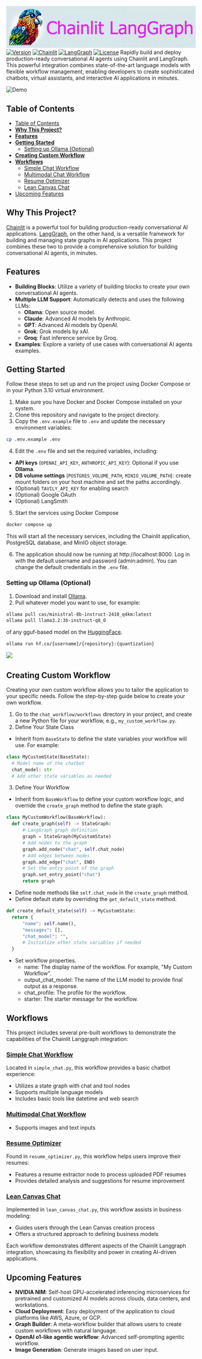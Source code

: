 ![](./public/logo_light.png) 
[![Version](https://img.shields.io/badge/Version-0.2.0-blue)](https://github.com/yourusername/chainlit-langgraph)
[![Chainlit](https://img.shields.io/badge/Chainlit-1.3.1-brightgreen)](https://github.com/Chainlit/chainlit)
[![LangGraph](https://img.shields.io/badge/LangGraph-0.2.45-brightgreen)](https://github.com/langchain-ai/langgraph)
[![License](https://img.shields.io/badge/License-MIT-blue.svg)](https://opensource.org/licenses/MIT)
Rapidly build and deploy production-ready conversational AI agents using Chainlit and LangGraph. This powerful integration combines state-of-the-art language models with flexible workflow management, enabling developers to create sophisticated chatbots, virtual assistants, and interactive AI applications in minutes.

![Demo](./resource/screenshot.gif)

## Table of Contents
- [Table of Contents](#table-of-contents)
- [**Why This Project?**](#why-this-project)
- [**Features**](#features)
- [**Getting Started**](#getting-started)
  - [Setting up Ollama (Optional)](#setting-up-ollama-optional)
- [**Creating Custom Workflow**](#creating-custom-workflow)
- [**Workflows**](#workflows)
  - [Simple Chat Workflow](#simple-chat-workflow)
  - [Multimodal Chat Workflow](#multimodal-chat-workflow)
  - [Resume Optimizer](#resume-optimizer)
  - [Lean Canvas Chat](#lean-canvas-chat)
- [Upcoming Features](#upcoming-features)

## **Why This Project?**
[Chainlit](https://github.com/Chainlit/chainlit) is a powerful tool for building production-ready conversational AI applications. [LangGraph](https://github.com/langchain-ai/langgraph), on the other hand, is a versatile framework for building and managing state graphs in AI applications. This project combines these two to provide a comprehensive solution for building conversational AI agents, in minutes.

## **Features**
- **Building Blocks**: Utilize a variety of building blocks to create your own conversational AI agents.
- **Multiple LLM Support**: Automatically detects and uses the following LLMs:
  - **Ollama**: Open source model.
  - **Claude**: Advanced AI models by Anthropic.
  - **GPT**: Advanced AI models by OpenAI.
  - **Grok**: Grok models by xAI.
  - **Groq**: Fast inference service by Groq.
- **Examples**: Explore a variety of use cases with conversational AI agents examples.

## **Getting Started**
Follow these steps to set up and run the project using Docker Compose or in your Python 3.10 virtual environment.

1. Make sure you have Docker and Docker Compose installed on your system.
2. Clone this repository and navigate to the project directory.
3. Copy the `.env.example` file to `.env` and update the necessary environment variables:

```bash
cp .env.example .env
```

4. Edit the `.env` file and set the required variables, including:
  - **API keys** (`OPENAI_API_KEY`, `ANTHROPIC_API_KEY`): Optional if you use **Ollama**.
  - **DB volume settings** (`POSTGRES_VOLUME_PATH`, `MINIO_VOLUME_PATH`): create mount folders on your host machine and set the paths accordingly.
  - (Optional) `TAVILY_API_KEY` for enabling search
  - (Optional) Google OAuth
  - (Optional) LangSmith

5. Start the services using Docker Compose

```bash
docker compose up
```

This will start all the necessary services, including the Chainlit application, PostgreSQL database, and MinIO object storage.

6. The application should now be running at http://localhost:8000. Log in with the default username and password (admin:admin). You can change the default credentials in the `.env` file.

### Setting up Ollama (Optional)

1. Download and install [Ollama](https://ollama.com).
2. Pull whatever model you want to use, for example: 

```bash
ollama pull cas/ministral-8b-instruct-2410_q4km:latest
ollama pull llama3.2:3b-instruct-q8_0
```

of any gguf-based model on the [HuggingFace](https://huggingface.co/docs/hub/ollama).

```bash
ollama run hf.co/{username}/{repository}:{quantization}
```

![](https://huggingface.co/datasets/huggingface/documentation-images/resolve/main/ollama/guide.png)

## **Creating Custom Workflow**
Creating your own custom workflow allows you to tailor the application to your specific needs. Follow the step-by-step guide below to create your own workflow.

1. Go to the `chat_workflow/workflows` directory in your project, and create a new Python file for your workflow, e.g., `my_custom_workflow.py`.
2. Define Your State Class
  - Inherit from `BaseState` to define the state variables your workflow will use. For example:
  ```python
  class MyCustomState(BaseState):
    # Model name of the chatbot
    chat_model: str
    # Add other state variables as needed
  ```
3. Define Your Workflow
  - Inherit from `BaseWorkflow` to define your custom workflow logic, and override the `create_graph` method to define the state graph.
  ```python
  class MyCustomWorkflow(BaseWorkflow):
    def create_graph(self) -> StateGraph:
        # LangGraph graph definition
        graph = StateGraph(MyCustomState)
        # Add nodes to the graph
        graph.add_node("chat", self.chat_node)
        # Add edges between nodes
        graph.add_edge("chat", END)
        # Set the entry point of the graph
        graph.set_entry_point("chat")
        return graph
  ```
  - Define node methods like `self.chat_node` in the `create_graph` method.
  - Define default state by overriding the `get_default_state` method.
  ```python
  def create_default_state(self) -> MyCustomState:
    return {
        "name": self.name(),
        "messages": [],
        "chat_model": "",
        # Initialize other state variables if needed
    }
  ```
  - Set workflow properties.
    - name: The display name of the workflow. For example, "My Custom Workflow".
    - output_chat_model: The name of the LLM model to provide final output as a response.
    - chat_profile: The profile for the workflow.
    - starter: The starter message for the workflow.

## **Workflows**
This project includes several pre-built workflows to demonstrate the capabilities of the Chainlit Langgraph integration:

### [Simple Chat Workflow](./chat_workflow/workflows/simple_chat.py)
Located in `simple_chat.py`, this workflow provides a basic chatbot experience:
- Utilizes a state graph with chat and tool nodes
- Supports multiple language models
- Includes basic tools like datetime and web search

### [Multimodal Chat Workflow](./chat_workflow/workflows/multimodal_chat.py)
- Supports images and text inputs

### [Resume Optimizer](./chat_workflow/workflows/resume_optimizer.py)
Found in `resume_optimizer.py`, this workflow helps users improve their resumes:
- Features a resume extractor node to process uploaded PDF resumes
- Provides detailed analysis and suggestions for resume improvement

### [Lean Canvas Chat](./chat_workflow/workflows/lean_canvas_chat.py)
Implemented in `lean_canvas_chat.py`, this workflow assists in business modeling:
- Guides users through the Lean Canvas creation process
- Offers a structured approach to defining business models

Each workflow demonstrates different aspects of the Chainlit Langgraph integration, showcasing its flexibility and power in creating AI-driven applications.


## Upcoming Features
- **NVIDIA NIM**: Self-host GPU-accelerated inferencing microservices for pretrained and customized AI models across clouds, data centers, and workstations.
- **Cloud Deployment**: Easy deployment of the application to cloud platforms like AWS, Azure, or GCP.
- **Graph Builder**: A meta-workflow builder that allows users to create custom workflows with natural language.
- **OpenAI o1-like agentic workflow**: Advanced self-prompting agentic workflow.
- **Image Generation**: Generate images based on user input.
